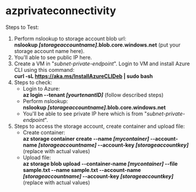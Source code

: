 # azprivateconnectivity

Steps to Test:
1. Perform nslookup to storage account blob url:
   <br />**nslookup _[storageaccountname]_.blob.core.windows.net** (put your storage account name here).
3. You'll able to see public IP here.
4. Create a VM in "_subnet-private-endpoint_". Login to VM and install Azure CLI using this command:
   <br />**curl -sL https://aka.ms/InstallAzureCLIDeb | sudo bash**
5. Steps to check:
   *  Login to Azure:
     <br />**az login --tenant _[yourtenantID]_** (follow described steps)
   *  Perform nslookup:
     <br />**nslookup _[storageaccountname]_.blob.core.windows.net**
   *  You'll be able to see private IP here which is from "_subnet-private-endpoint_".
6. Steps to access the storage account, create container and upload file:
   * Create container:
     <br />**az storage container create --name _[mycontainer]_ --account-name _[storageaccountname]_ --account-key _[storageaccountkey]_**   (replace with actual values)
   * Upload file:
     <br />**az storage blob upload --container-name _[mycontainer]_ --file sample.txt --name sample.txt  --account-name _[storageaccountname]_ --account-key _[storageaccountkey]_**  (replace with actual values)

